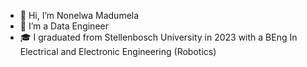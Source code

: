 - 👋 Hi, I’m Nonelwa Madumela
- 👀 I’m a Data Engineer
- 🎓 I graduated from Stellenbosch University in 2023 with a BEng In Electrical and Electronic Engineering (Robotics)

<!---
NonelwaM/NonelwaM is a ✨ special ✨ repository because its `README.md` (this file) appears on your GitHub profile.
You can click the Preview link to take a look at your changes.
--->
